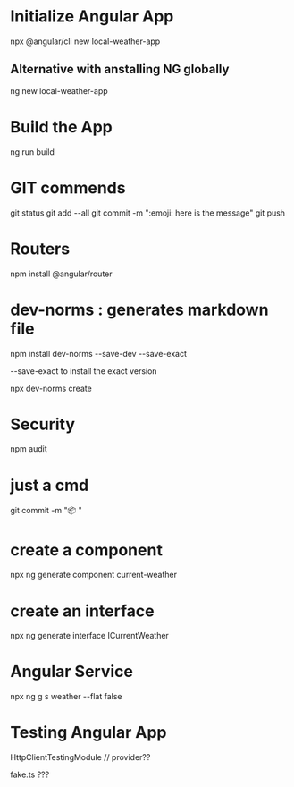 # Initialize Angular App

npx @angular/cli new local-weather-app

## Alternative with anstalling NG globally

ng new local-weather-app

# Build the App

ng run build

# GIT commends

git status
git add --all
git commit -m ":emoji: here is the message"
git push

# Routers

npm install @angular/router

# dev-norms : generates markdown file

npm install dev-norms --save-dev --save-exact

--save-exact to install the exact version

npx dev-norms create

# Security

npm audit

# just a cmd

git commit -m ":package: "


# create a component

npx ng generate component current-weather

# create an interface

npx ng generate interface ICurrentWeather

# Angular Service

npx ng g s weather --flat false

# Testing Angular App

HttpClientTestingModule  // provider??

fake.ts ???

